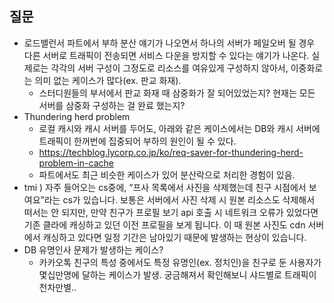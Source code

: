 ## 질문

- 로드밸런서 파트에서 부하 분산 얘기가 나오면서 하나의 서버가 페일오버 될 경우 다른 서버로 트래픽이 전송되면 서비스 다운을 방지할 수 있다는 얘기가 나온다. 실제로는 각각의 서버 구성이 그정도로 리소스를 여유있게 구성하지 않아서, 이중화로는 의미 없는 케이스가 많다(ex. 판교 화재).
    - 스터디원들의 부서에서 판교 화재 때 삼중화가 잘 되어있었는지? 현재는 모든 서버를 삼중화 구성하는 걸 완료 했는지?
- Thundering herd problem
    - 로컬 캐시와 캐시 서버를 두어도, 아래와 같은 케이스에서는 DB와 캐시 서버에 트래픽이 한꺼번에 집중되어 부하의 원인이 될 수 있다.
    - https://techblog.lycorp.co.jp/ko/req-saver-for-thundering-herd-problem-in-cache
    - 파트에서도 최근 비슷한 케이스가 있어 분산락으로 처리한 경험이 있음.
- tmi ) 자주 들어오는 cs중에, “프사 목록에서 사진을 삭제했는데 친구 시점에서 보여요”라는 cs가 있습니다. 보통은 서버에서 사진 삭제 시 원본 리소스도 삭제해서 떠서는 안 되지만, 만약 친구가 프로필 보기 api 호출 시 네트워크 오류가 있었다면 기존 클라에 캐싱하고 있던 이전 프로필을 보게 됩니다. 이 때 원본 사진도 cdn 서버에서 캐싱하고 있다면 일정 기간은 남아있기 때문에 발생하는 현상이 있습니다.
- DB 유명인사 문제가 발생하는 케이스?
    - 카카오톡 친구의 특성 중에서도 특정 유명인(ex. 정치인)을 친구로 둔 사용자가 몇십만명에 달하는 케이스가 발생. 궁금해져서 확인해보니 샤드별로 트래픽이 천차만별..
